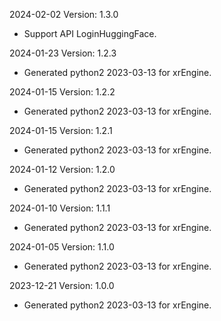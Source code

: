 2024-02-02 Version: 1.3.0
- Support API LoginHuggingFace.


2024-01-23 Version: 1.2.3
- Generated python2 2023-03-13 for xrEngine.

2024-01-15 Version: 1.2.2
- Generated python2 2023-03-13 for xrEngine.

2024-01-15 Version: 1.2.1
- Generated python2 2023-03-13 for xrEngine.

2024-01-12 Version: 1.2.0
- Generated python2 2023-03-13 for xrEngine.

2024-01-10 Version: 1.1.1
- Generated python2 2023-03-13 for xrEngine.

2024-01-05 Version: 1.1.0
- Generated python2 2023-03-13 for xrEngine.

2023-12-21 Version: 1.0.0
- Generated python2 2023-03-13 for xrEngine.

